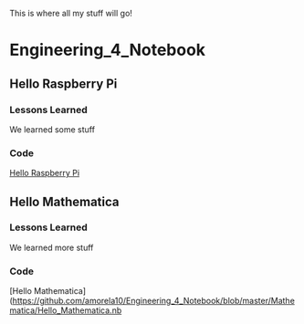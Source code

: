 This is where all my stuff will go!

# Engineering_4_Notebook

## Hello Raspberry Pi

### Lessons Learned

We learned some stuff

### Code 

[Hello Raspberry Pi](https://github.com/amorela10/Engineering_4_Notebook/blob/master/Python/calculator00.py)

## Hello Mathematica

### Lessons Learned

We learned more stuff

### Code

[Hello Mathematica](https://github.com/amorela10/Engineering_4_Notebook/blob/master/Mathematica/Hello_Mathematica.nb

